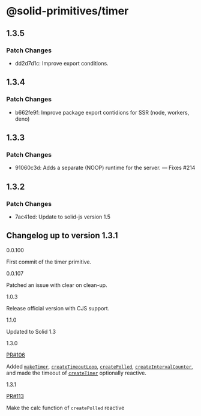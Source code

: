# @solid-primitives/timer

## 1.3.5

### Patch Changes

- dd2d7d1c: Improve export conditions.

## 1.3.4

### Patch Changes

- b662fe9f: Improve package export contidions for SSR (node, workers, deno)

## 1.3.3

### Patch Changes

- 91060c3d: Adds a separate (NOOP) runtime for the server. — Fixes #214

## 1.3.2

### Patch Changes

- 7ac41ed: Update to solid-js version 1.5

## Changelog up to version 1.3.1

0.0.100

First commit of the timer primitive.

0.0.107

Patched an issue with clear on clean-up.

1.0.3

Release official version with CJS support.

1.1.0

Updated to Solid 1.3

1.3.0

[PR#106](https://github.com/solidjs-community/solid-primitives/pull/106)

Added [`makeTimer`](#maketimer), [`createTimeoutLoop`](#createtimeoutloop), [`createPolled`](#createpolled), [`createIntervalCounter`](#createintervalcounter), and made the timeout of [`createTimer`](#createtimer) optionally reactive.

1.3.1

[PR#113](https://github.com/solidjs-community/solid-primitives/pull/113)

Make the calc function of `createPolled` reactive
